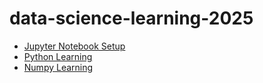 # data-science-learning-2025


- [Jupyter Notebook Setup](./jupyter_README.md)
- [Python Learning](./python_README.md)
- [Numpy Learning](./numpy_README.md)
